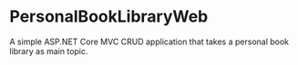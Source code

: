 # PersonalBookLibraryWeb

A simple ASP.NET Core MVC CRUD application that takes a personal book library as main topic.
